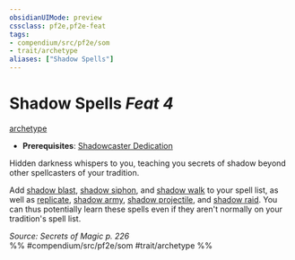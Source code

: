 ```yaml
---
obsidianUIMode: preview
cssclass: pf2e,pf2e-feat
tags:
- compendium/src/pf2e/som
- trait/archetype
aliases: ["Shadow Spells"]
---
```

# Shadow Spells  *Feat 4*  
[archetype](/rules/traits/archetype.md)  

- **Prerequisites**: [Shadowcaster Dedication](/compendium/feats/shadowcaster-dedication-som.md)

Hidden darkness whispers to you, teaching you secrets of shadow beyond other spellcasters of your tradition.

Add [shadow blast](/compendium/spells/shadow-blast.md), [shadow siphon](/compendium/spells/shadow-siphon.md), and [shadow walk](/compendium/spells/shadow-walk.md) to your spell list, as well as [replicate](/compendium/spells/replicate-som.md), [shadow army](/compendium/spells/shadow-army-som.md), [shadow projectile](/compendium/spells/shadow-projectile-som.md), and [shadow raid](/compendium/spells/shadow-raid-som.md). You can thus potentially learn these spells even if they aren't normally on your tradition's spell list.

*Source: Secrets of Magic p. 226*  
%% #compendium/src/pf2e/som #trait/archetype %%